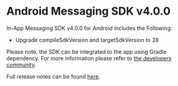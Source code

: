 # Android Messaging SDK v4.0.0

In-App Messaging SDK v4.0.0 for Android includes the Following:
* Upgrade compileSdkVersion and targetSdkVersion to 28

Please note, the SDK can be integrated to the app using Gradle dependency. For more information please refer to [the developers community](https://developers.liveperson.com/android-quickstart.html).

Full release notes can be found [here](https://developers.liveperson.com/mobile-app-messaging-sdk-for-android-latest-release-notes.html).
